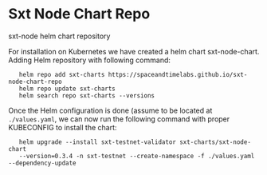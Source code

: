 # Sxt Node Chart Repo

sxt-node helm chart repository

For installation on Kubernetes we have created a helm chart sxt-node-chart. Adding Helm repository with following command:

```
   helm repo add sxt-charts https://spaceandtimelabs.github.io/sxt-node-chart-repo
   helm repo update sxt-charts
   helm search repo sxt-charts --versions
```

Once the Helm configuration is done (assume to be located at `./values.yaml`, we can now run the following command with proper KUBECONFIG to install the chart:

```
   helm upgrade --install sxt-testnet-validator sxt-charts/sxt-node-chart
   --version=0.3.4 -n sxt-testnet --create-namespace -f ./values.yaml --dependency-update
```




